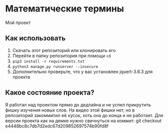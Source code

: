 # Математические термины
Мой проект

## Как использовать

1. Скачать этот репозиторий или клонировать его
2. Перейти в папку репозитория при помощи `cd`
3. `pip3 install -r requirements.txt`
4. `python3 manage.py runserver --insecure`
5. Дополнительно проверьте, что у вас установлен jquert-3.6.3 для проекта

## Какое состояние проекта?

Я работал над проектом прямо до дедлайна и не успел прикрутить фишку изучения новых слов. На видео этой фишки нет, но в репозиторий закоммитил её кусок, хоть она до конца и не работает.
Для версии проекта как на демке нужно свичнуться на коммит:
git checkout e4448bc8c7db7d2edc67d209852697574b90fd8f
